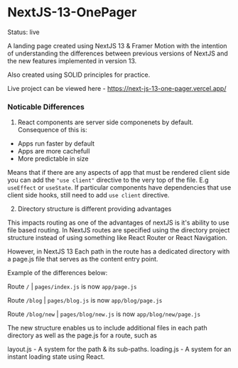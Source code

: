 # NextJS-13-OnePager

Status: live

A landing page created using NextJS 13 & Framer Motion with the intention of understanding the differences between previous versions of NextJS and the new features implemented in version 13.

Also created using SOLID principles for practice.

Live project can be viewed here - https://next-js-13-one-pager.vercel.app/

### Noticable Differences

1. React components are server side componenets by default. Consequence of this is:

- Apps run faster by default
- Apps are more cachefull
- More predictable in size

Means that if there are any aspects of app that must be rendered client side you can add the `"use client"` directive to the very top of the file. E.g `useEffect` or `useState`. If particular components have dependencies that use client side hooks, still need to add `use client` directive.

2. Directory structure is different providing advantages

This impacts routing as one of the advantages of nextJS is it's ability to use file based routing. In NextJS routes are specified using the directory project structure instead of using something like React Router or React Navigation.

However, in NextJS 13 Each path in the route has a dedicated directory with a page.js file that serves as the content entry point.

Example of the differences below:

Route `/` | `pages/index.js` is now `app/page.js`

Route `/blog` | `pages/blog.js` is now `app/blog/page.js`

Route `/blog/new` | `pages/blog/new.js` is now `app/blog/new/page.js`

The new structure enables us to include additional files in each path directory as well as the page.js for a route, such as

layout.js - A system for the path & its sub-paths.
loading.js - A system for an instant loading state using React.
